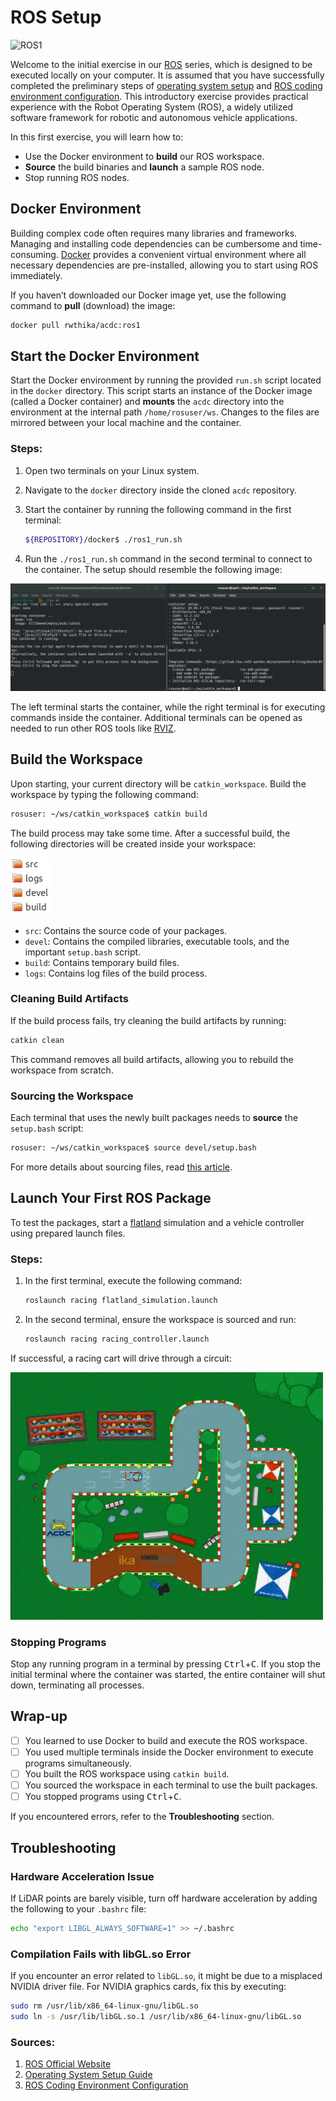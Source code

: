 # ROS Setup

![ROS1](https://img.shields.io/badge/ROS1-blue)

Welcome to the initial exercise in our [ROS](https://ros.org) series, which is designed to be executed locally on your computer. It is assumed that you have successfully completed the preliminary steps of [operating system setup](https://github.com/ika-rwth-aachen/acdc/wiki/Setup-OS) and [ROS coding environment configuration](https://github.com/ika-rwth-aachen/acdc/wiki/Setup-ROS-Coding-Environment). This introductory exercise provides practical experience with the Robot Operating System (ROS), a widely utilized software framework for robotic and autonomous vehicle applications.

In this first exercise, you will learn how to:

* Use the Docker environment to **build** our ROS workspace.
* **Source** the build binaries and **launch** a sample ROS node.
* Stop running ROS nodes.

## Docker Environment

Building complex code often requires many libraries and frameworks. Managing and installing code dependencies can be cumbersome and time-consuming. [Docker](https://www.docker.com/) provides a convenient virtual environment where all necessary dependencies are pre-installed, allowing you to start using ROS immediately.

If you haven’t downloaded our Docker image yet, use the following command to **pull** (download) the image:

```bash
docker pull rwthika/acdc:ros1
```

## Start the Docker Environment

Start the Docker environment by running the provided `run.sh` script located in the `docker` directory. This script starts an instance of the Docker image (called a Docker container) and **mounts** the `acdc` directory into the environment at the internal path `/home/rosuser/ws`. Changes to the files are mirrored between your local machine and the container.

### Steps:
1. Open two terminals on your Linux system.
2. Navigate to the `docker` directory inside the cloned `acdc` repository.
3. Start the container by running the following command in the first terminal:

   ```bash
   ${REPOSITORY}/docker$ ./ros1_run.sh
   ```

4. Run the `./ros1_run.sh` command in the second terminal to connect to the container. The setup should resemble the following image:

![Two Terminals](../images/section_1/two_terminals.png)

The left terminal starts the container, while the right terminal is for executing commands inside the container. Additional terminals can be opened as needed to run other ROS tools like [RVIZ](https://wiki.ros.org/rviz).

## Build the Workspace

Upon starting, your current directory will be `catkin_workspace`. Build the workspace by typing the following command:

```bash
rosuser: ~/ws/catkin_workspace$ catkin build
```

The build process may take some time. After a successful build, the following directories will be created inside your workspace:

![After Build](../images/after_build.png)

* `src`: Contains the source code of your packages.
* `devel`: Contains the compiled libraries, executable tools, and the important `setup.bash` script.
* `build`: Contains temporary build files.
* `logs`: Contains log files of the build process.

### Cleaning Build Artifacts

If the build process fails, try cleaning the build artifacts by running:

```bash
catkin clean
```

This command removes all build artifacts, allowing you to rebuild the workspace from scratch.

### Sourcing the Workspace

Each terminal that uses the newly built packages needs to **source** the `setup.bash` script:

```bash
rosuser: ~/ws/catkin_workspace$ source devel/setup.bash
```

For more details about sourcing files, read [this article](https://www.theunixschool.com/2012/04/what-is-sourcing-file.html).

## Launch Your First ROS Package

To test the packages, start a [flatland](https://github.com/avidbots/flatland) simulation and a vehicle controller using prepared launch files.

### Steps:
1. In the first terminal, execute the following command:

   ```bash
   roslaunch racing flatland_simulation.launch
   ```

2. In the second terminal, ensure the workspace is sourced and run:

   ```bash
   roslaunch racing racing_controller.launch
   ```

If successful, a racing cart will drive through a circuit:


![RVIZ Gif](../images/section_1/rviz.gif)

### Stopping Programs

Stop any running program in a terminal by pressing <kbd>Ctrl</kbd>+<kbd>C</kbd>. If you stop the initial terminal where the container was started, the entire container will shut down, terminating all processes.

## Wrap-up

- [ ] You learned to use Docker to build and execute the ROS workspace.
- [ ] You used multiple terminals inside the Docker environment to execute programs simultaneously.
- [ ] You built the ROS workspace using `catkin build`.
- [ ] You sourced the workspace in each terminal to use the built packages.
- [ ] You stopped programs using <kbd>Ctrl</kbd>+<kbd>C</kbd>.

If you encountered errors, refer to the **Troubleshooting** section.

## Troubleshooting

### Hardware Acceleration Issue

If LiDAR points are barely visible, turn off hardware acceleration by adding the following to your `.bashrc` file:

```bash
echo "export LIBGL_ALWAYS_SOFTWARE=1" >> ~/.bashrc
```

### Compilation Fails with libGL.so Error

If you encounter an error related to `libGL.so`, it might be due to a misplaced NVIDIA driver file. For NVIDIA graphics cards, fix this by executing:

```bash
sudo rm /usr/lib/x86_64-linux-gnu/libGL.so
sudo ln -s /usr/lib/libGL.so.1 /usr/lib/x86_64-linux-gnu/libGL.so
```

### Sources:
1. [ROS Official Website](https://ros.org)
2. [Operating System Setup Guide](https://github.com/ika-rwth-aachen/acdc/wiki/Setup-OS)
3. [ROS Coding Environment Configuration](https://github.com/ika-rwth-aachen/acdc/wiki/Setup-ROS-Coding-Environment)

